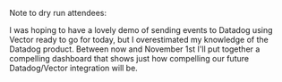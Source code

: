 Note to dry run attendees:

I was hoping to have a lovely demo of sending events to Datadog using Vector ready to go for today, but I overestimated
my knowledge of the Datadog product. Between now and November 1st I'll put together a compelling dashboard that shows
just how compelling our future Datadog/Vector integration will be.